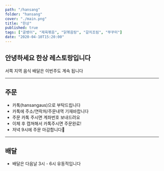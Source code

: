 ```yaml
---
path: "/hansang"
folder: "hansang"
cover: "./main.png"
title: "한상"
published: true
tags: ["골뱅이", "제육볶음", "닭볶음탕", "갈치조림", "쭈꾸미"]
date: "2020-04-10T15:20:00"
---
```


## 안녕하세요 한상 레스토랑입니다
서쪽 지역 음식 배달은 이번주도 계속 됩니다

---

## 주문
- 카톡(hansangaus)으로 부탁드립니다
- 카톡에 주소/연락처/주문내역 기재바랍니다
- 주문 카톡 주시면 계좌번호 보내드려요
- 이체 후 캡쳐해서 카톡주시면 주문완료!
- 저녁 9시에 주문 마감합니다

---

## 배달
- 배달은 다음날 3시 - 6시 유동적입니다


